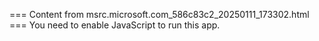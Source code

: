 === Content from msrc.microsoft.com_586c83c2_20250111_173302.html ===
You need to enable JavaScript to run this app.
